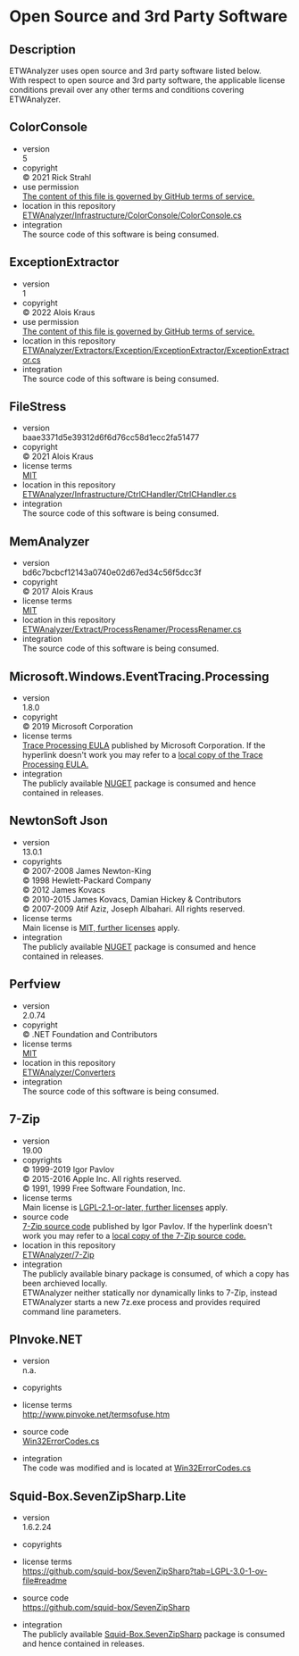 Open Source and 3rd Party Software
==================================

Description
-----------
ETWAnalyzer uses open source and 3rd party software listed below.  
With respect to open source and 3rd party software, the applicable license conditions prevail over any other terms and conditions covering ETWAnalyzer.

ColorConsole
------------
* version  
  5
* copyright  
  © 2021 Rick Strahl
* use permission  
  [The content of this file is governed by GitHub terms of service.][ColorConsoleLicense]
* location in this repository  
  [ETWAnalyzer/Infrastructure/ColorConsole/ColorConsole.cs][ColorConsole]
* integration  
  The source code of this software is being consumed.

ExceptionExtractor
------------------
* version  
  1
* copyright  
  © 2022 Alois Kraus
* use permission    
  [The content of this file is governed by GitHub terms of service.][ExceptionExtractorLicense]
* location in this repository  
  [ETWAnalyzer/Extractors/Exception/ExceptionExtractor/ExceptionExtractor.cs][ExceptionExtractor]
* integration  
  The source code of this software is being consumed.

FileStress
----------
* version  
  baae3371d5e39312d6f6d76cc58d1ecc2fa51477
* copyright  
  © 2021 Alois Kraus
* license terms  
  [MIT][FileStressLicense]
* location in this repository  
  [ETWAnalyzer/Infrastructure/CtrlCHandler/CtrlCHandler.cs][FileStress]
* integration  
  The source code of this software is being consumed.

MemAnalyzer
-----------
* version  
  bd6c7bcbcf12143a0740e02d67ed34c56f5dcc3f
* copyright  
  © 2017 Alois Kraus
* license terms  
  [MIT][MemAnalyzerLicense]
* location in this repository  
  [ETWAnalyzer/Extract/ProcessRenamer/ProcessRenamer.cs][MemAnalyzer]
* integration  
  The source code of this software is being consumed.

Microsoft.Windows.EventTracing.Processing
--------------------------------------------
* version  
  1.8.0
* copyright  
  © 2019 Microsoft Corporation
* license terms  
  [Trace Processing EULA][MicrosoftWindowsEventTracingProcessingLicense_akaMS] published by Microsoft Corporation. If the hyperlink doesn't work you may refer to a [local copy of the Trace Processing EULA.][MicrosoftWindowsEventTracingProcessingLicense]
* integration  
  The publicly available [NUGET][MicrosoftWindowsEventTracingProcessing_nugetorg] package is consumed and hence contained in releases.

NewtonSoft Json
---------------
* version  
  13.0.1
* copyrights  
  © 2007-2008 James Newton-King  
  © 1998 Hewlett-Packard Company  
  © 2012 James Kovacs  
  © 2010-2015 James Kovacs, Damian Hickey & Contributors  
  © 2007-2009 Atif Aziz, Joseph Albahari. All rights reserved.
* license terms  
  Main license is [MIT, further licenses][NewtonSoftJsonLicense] apply.
* integration  
  The publicly available [NUGET][NewtonSoftJson_nugetorg] package is consumed and hence contained in releases.

Perfview
--------
* version  
  2.0.74
* copyright  
  © .NET Foundation and Contributors  
* license terms  
  [MIT][PerfviewLicense]
* location in this repository  
  [ETWAnalyzer/Converters][Perfview]
* integration  
  The source code of this software is being consumed.

7-Zip
-----
* version  
  19.00
* copyrights  
  © 1999-2019 Igor Pavlov  
  © 2015-2016 Apple Inc. All rights reserved.  
  © 1991, 1999 Free Software Foundation, Inc.
* license terms  
  Main license is [LGPL-2.1-or-later, further licenses][7-ZipLicense] apply.
* source code  
  [7-Zip source code][7-ZipSourceCode_sourceforgenet] published by Igor Pavlov. If the hyperlink doesn't work you may refer to a [local copy of the 7-Zip source code.][7-ZipSourceCode]
* location in this repository  
  [ETWAnalyzer/7-Zip][7-Zip]
* integration  
  The publicly available binary package is consumed, of which a copy has been archieved locally.  
  ETWAnalyzer neither statically nor dynamically links to 7-Zip, instead ETWAnalyzer starts a new 7z.exe process and provides required command line parameters.

**PInvoke.NET**
-----
* version  
  n.a.
 * copyrights

 * license terms  
   http://www.pinvoke.net/termsofuse.htm
 * source code  
  [Win32ErrorCodes.cs](http://pinvoke.net/default.aspx/Constants/Win32ErrorCodes.html)
 * integration  
   The code was modified and is located at 
   [Win32ErrorCodes.cs](https://github.com/Siemens-Healthineers/ETWAnalyzer/blob/main/ETWAnalyzer/Extract/PInvoke.NET/WinErrorCodes.cs)


**Squid-Box.SevenZipSharp.Lite**
-----
* version  
  1.6.2.24
 * copyrights

 * license terms  
   https://github.com/squid-box/SevenZipSharp?tab=LGPL-3.0-1-ov-file#readme
 * source code  
   https://github.com/squid-box/SevenZipSharp
 * integration  
	The publicly available [Squid-Box.SevenZipSharp] package is consumed and hence contained in releases.


<!-- References -->
[ColorConsole]:                                             <../Infrastructure/ColorConsole>
[ColorConsoleLicense]:                                      <https://docs.github.com/en/github/site-policy/github-terms-of-service#d-user-generated-content>

[ExceptionExtractor]:                                       <../Extractors/Exception/ExceptionExtractor>
[ExceptionExtractorLicense]:                                <https://docs.github.com/en/github/site-policy/github-terms-of-service#d-user-generated-content>

[FileStress]:                                               <../Infrastructure/CtrlCHandler>
[FileStressLicense]:                                        <../Infrastructure/CtrlCHandler/LICENSE>

[MemAnalyzer]:                                              <../Extract/ProcessRenamer>
[MemAnalyzerLicense]:                                       <../Extract/ProcessRenamer/LICENSE>

[MicrosoftWindowsEventTracingProcessing]:                   <../3rdParty/Microsoft.Windows.EventTracing.Processing>
[MicrosoftWindowsEventTracingProcessing_nugetorg]:          <https://www.nuget.org/packages/Microsoft.Windows.EventTracing.Processing.All>
[MicrosoftWindowsEventTracingProcessingLicense]:            <../3rdParty/Microsoft.Windows.EventTracing.Processing/traceprocessing-eula.pdf>
[MicrosoftWindowsEventTracingProcessingLicense_akams]:      <https://aka.ms/TraceProcessingLicense>

[NewtonSoftJson]:                                           <../3rdParty/NewtonSoft.Json>
[NewtonSoftJson_nugetorg]:                                  <https://www.nuget.org/packages/Newtonsoft.Json/>
[NewtonSoftJsonLicense]:                                    <../3rdParty/NewtonSoft.Json/LICENSE>

[Perfview]:                                                 <../Converters>
[PerfviewLicense]:                                          <../Converters/LICENSE>

[7-Zip]:                                                    <../3rdParty/7-Zip>
[7-ZipLicense]:                                             <../3rdParty/7-Zip/LICENSE>
[7-ZipSourceCode]:                                          <../3rdParty/7-Zip/7z1900-src.7z>
[7-ZipSourceCode_sourceforgenet]:                           <https://sourceforge.net/projects/sevenzip/files/7-Zip/19.00/7z1900-src.7z/download>

[Squid-Box.SevenZipSharp]:                                   <https://www.nuget.org/packages/Squid-Box.SevenZipSharp/>
